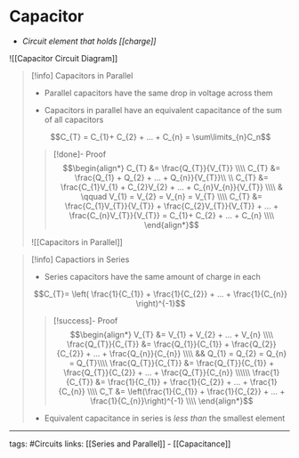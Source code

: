 # Capacitor
- *Circuit element that holds [[charge]]*

![[Capacitor Circuit Diagram]]

> [!info] Capacitors in Parallel
> - Parallel capacitors have the same drop in voltage across them
>
> - Capacitors in parallel have an equivalent capacitance of the sum of all capacitors
>
> $$C_{T} = C_{1}+ C_{2} + ... + C_{n} = \sum\limits_{n}C_n$$
> 
> > [!done]- Proof
> > $$\begin{align*}
C_{T} &= \frac{Q_{T}}{V_{T}} \\\\
C_{T} &= \frac{Q_{1} + Q_{2} + ... + Q_{n}}{V_{T}}\\ \\
C_{T} &= \frac{C_{1}V_{1} + C_{2}V_{2} + ... + C_{n}V_{n}}{V_{T}} \\\\
& \qquad V_{1} = V_{2} = V_{n} = V_{T} \\\\
C_{T} &= \frac{C_{1}V_{T}}{V_{T}} + \frac{C_{2}V_{T}}{V_{T}} + ... + \frac{C_{n}V_{T}}{V_{T}} = C_{1}+ C_{2} + ... + C_{n} \\\\
\end{align*}$$
> 
> 
>   ![[Capacitors in Parallel]]

> [!info] Capactiors in Series
> - Series capacitors have the same amount of charge in each
>
> $$C_{T}= \left( \frac{1}{C_{1}} + \frac{1}{C_{2}} + ... + \frac{1}{C_{n}}  \right)^{-1}$$
> 
> > [!success]- Proof
> > $$\begin{align*}
V_{T} &= V_{1} + V_{2} + ... + V_{n} \\\\
\frac{Q_{T}}{C_{T}} &= \frac{Q_{1}}{C_{1}} + \frac{Q_{2}}{C_{2}} + ... + \frac{Q_{n}}{C_{n}} \\\\
&& Q_{1} = Q_{2} = Q_{n} = Q_{T}\\\\
\frac{Q_{T}}{C_{T}} &= \frac{Q_{T}}{C_{1}} + \frac{Q_{T}}{C_{2}} + ... + \frac{Q_{T}}{C_{n}} \\\\\\
\frac{1}{C_{T}} &= \frac{1}{C_{1}} + \frac{1}{C_{2}} + ... + \frac{1}{C_{n}} \\\\
C_T &= \left(\frac{1}{C_{1}} + \frac{1}{C_{2}} + ... + \frac{1}{C_{n}}\right)^{-1} \\\\
\end{align*}$$
> 
> - Equivalent capacitance in series is *less than* the smallest element



---
tags: #Circuits 
links: [[Series and Parallel]] - [[Capacitance]]